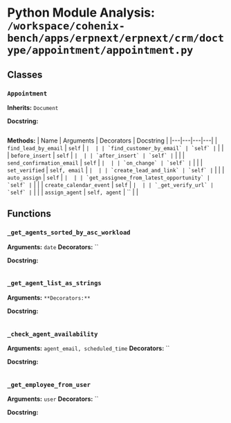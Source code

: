 # Python Module Analysis: `/workspace/cohenix-bench/apps/erpnext/erpnext/crm/doctype/appointment/appointment.py`

## Classes

### `Appointment`
**Inherits:** `Document`


**Docstring:**
```

```

**Methods:**
| Name | Arguments | Decorators | Docstring |
|---|---|---|---|
| `find_lead_by_email` | `self` | `` |  |
| `find_customer_by_email` | `self` | `` |  |
| `before_insert` | `self` | `` |  |
| `after_insert` | `self` | `` |  |
| `send_confirmation_email` | `self` | `` |  |
| `on_change` | `self` | `` |  |
| `set_verified` | `self, email` | `` |  |
| `create_lead_and_link` | `self` | `` |  |
| `auto_assign` | `self` | `` |  |
| `get_assignee_from_latest_opportunity` | `self` | `` |  |
| `create_calendar_event` | `self` | `` |  |
| `_get_verify_url` | `self` | `` |  |
| `assign_agent` | `self, agent` | `` |  |





## Functions

### `_get_agents_sorted_by_asc_workload`
**Arguments:** `date`
**Decorators:** ``

**Docstring:**
```

```
### `_get_agent_list_as_strings`
**Arguments:** ``
**Decorators:** ``

**Docstring:**
```

```
### `_check_agent_availability`
**Arguments:** `agent_email, scheduled_time`
**Decorators:** ``

**Docstring:**
```

```
### `_get_employee_from_user`
**Arguments:** `user`
**Decorators:** ``

**Docstring:**
```

```

